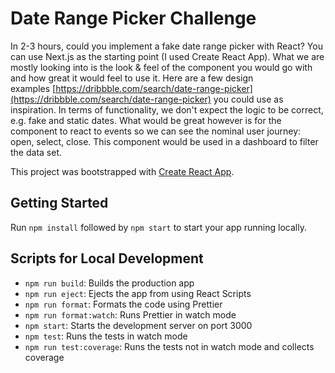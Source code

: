 # Date Range Picker Challenge

In 2-3 hours, could you implement a fake date range picker with React? You can use Next.js as the starting point (I used Create React App). What we are mostly looking into is the look & feel of the component you would go with and how great it would feel to use it. Here are a few design examples [https://dribbble.com/search/date-range-picker](https://dribbble.com/search/date-range-picker) you could use as inspiration. In terms of functionality, we don't expect the logic to be correct, e.g. fake and static dates. What would be great however is for the component to react to events so we can see the nominal user journey: open, select, close. This component would be used in a dashboard to filter the data set.

This project was bootstrapped with [Create React App](https://github.com/facebook/create-react-app).

## Getting Started

Run `npm install` followed by `npm start` to start your app running locally.

## Scripts for Local Development

- `npm run build`: Builds the production app
- `npm run eject`: Ejects the app from using React Scripts
- `npm run format`: Formats the code using Prettier
- `npm run format:watch`: Runs Prettier in watch mode
- `npm start`: Starts the development server on port 3000
- `npm test`: Runs the tests in watch mode
- `npm run test:coverage`: Runs the tests not in watch mode and collects coverage
